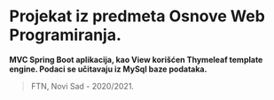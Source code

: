 # Projekat iz predmeta Osnove Web Programiranja.
**MVC Spring Boot aplikacija, kao View korišćen Thymeleaf template engine. Podaci se učitavaju iz MySql baze podataka.**
> FTN, Novi Sad - 2020/2021.
